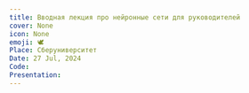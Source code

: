 ```yaml
---
title: Вводная лекция про нейронные сети для руководителей
cover: None
icon: None
emoji: 🕊️
Place: Сберуниверситет
Date: 27 Jul, 2024
Code: 
Presentation: 
---
```



